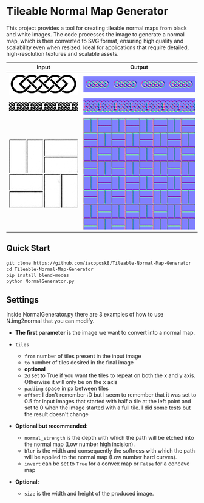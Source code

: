 <script type="text/javascript" src="https://cdnjs.buymeacoffee.com/1.0.0/button.prod.min.js" data-name="bmc-button" data-slug="iacoposk8" data-color="#5F7FFF" data-emoji="🍕"  data-font="Cookie" data-text="Buy me a pizza" data-outline-color="#000000" data-font-color="#ffffff" data-coffee-color="#FFDD00" ></script>
 
# Tileable Normal Map Generator

This project provides a tool for creating tileable normal maps from black and white images. The code processes the image to generate a normal map, which is then converted to SVG format, ensuring high quality and scalability even when resized. Ideal for applications that require detailed, high-resolution textures and scalable assets.

| Input | Output |
| -- | -- |
| ![Image input](img/single.jpg) | ![Normal map output](img/Normal_single.png) |
| ![Image input](img/linear.jpg) | ![Normal map output](img/Normal_linear.png) |
| ![Image input](img/grid.png) | ![Normal map output](img/Normal_grid.png) |

## Quick Start

```
git clone https://github.com/iacoposk8/Tileable-Normal-Map-Generator
cd Tileable-Normal-Map-Generator
pip install blend-modes
python NormalGenerator.py
```

## Settings

Inside NormalGenerator.py there are 3 examples of how to use N.img2normal that you can modify.

- **The first parameter** is the image we want to convert into a normal map.
- `tiles`
  - `from` number of tiles present in the input image
  - `to` number of tiles desired in the final image
  - **optional**
  - `2d` set to True if you want the tiles to repeat on both the x and y axis. Otherwise it will only be on the x axis
  - `padding` space in px between tiles
  - `offset` I don't remember :D but I seem to remember that it was set to 0.5 for input images that started with half a tile at the left point and set to 0 when the image started with a full tile. I did some tests but the result doesn't change

- **Optional but recommended:**
  - `normal_strength` is the depth with which the path will be etched into the normal map (Low number high incision).
  - `blur` is the width and consequently the softness with which the path will be applied to the normal map (Low number hard curves).
  - `invert` can be set to `True` for a convex map or `False` for a concave map

- **Optional:**
  - `size` is the width and height of the produced image.
